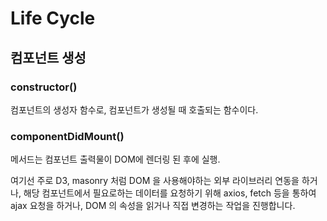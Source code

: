 # Life Cycle

## 컴포넌트 생성

### constructor() 

컴포넌트의 생성자 함수로, 컴포넌트가 생성될 때 호출되는 함수이다. 

### componentDidMount() 

메서드는 컴포넌트 출력물이 DOM에 렌더링 된 후에 실행. 

여기선 주로 D3, masonry 처럼 DOM 을 사용해야하는 외부 라이브러리 연동을 하거나, 해당 컴포넌트에서 필요로하는 데이터를 요청하기 위해 axios, fetch 등을 통하여 ajax 요청을 하거나, DOM 의 속성을 읽거나 직접 변경하는 작업을 진행합니다.

